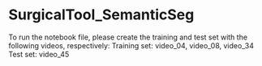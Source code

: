 # SurgicalTool_SemanticSeg

To run the notebook file, please create the training and test set with the following videos, respectively:
Training set: video_04, video_08, video_34
Test set: video_45

